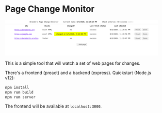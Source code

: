 # Page Change Monitor

![Screenshot](https://github.com/brandonrobertz/page-change-monitor/blob/master/screenshot.png)

This is a simple tool that will watch a set of web pages for changes.

There's a frontend (preact) and a backend (express). Quickstart (Node.js v12):

```
npm install
npm run build
npm run server
```

The frontend will be available at `localhost:3000`.

